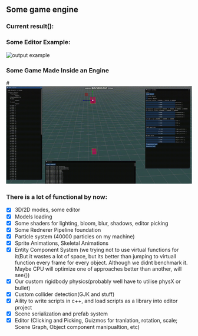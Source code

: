 ## Some game engine

### Current result():

### Some Editor Example:
![output example](assets/example_gif2.gif "output example")

### Some Game Made Inside an Engine
#![output example](assets/example_gif3.gif "output example")

### There is a lot of functional by now:
- [X] 3D/2D modes, some editor
- [X] Models loading
- [X] Some shaders for lighting, bloom, blur, shadows, editor picking
- [X] Some Rednerer Pipeline foundation
- [X] Particle system (40000 particles on my machine)
- [X] Sprite Animations, Skeletal Animations
- [X] Entity Component System (we trying not to use virtual functions for it(But it wastes a lot of space, but its better than jumping to virtuall function every frame for every object. Although we didnt benchmark it. Maybe CPU will optimize one of approaches better than another, will see{))
- [X] Our custom rigidbody physics(probably well have to utilise physX or bullet)
- [X] Custom collider detection(GJK and stuff)
- [X] Aility to write scripts in c++, and load scripts as a library into editor project
- [X] Scene serialization and prefab system
- [X] Editor (Clicking and Picking, Guizmos for tranlation, rotation, scale; Scene Graph, Object component manipualtion, etc)
